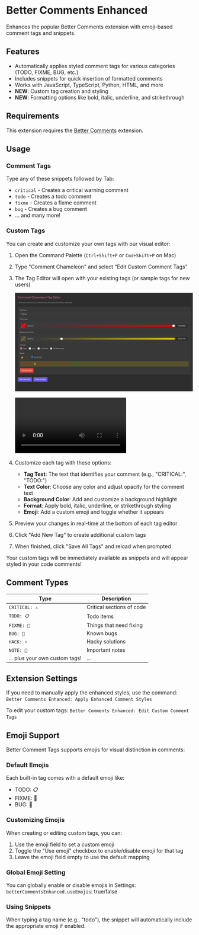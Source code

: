 # Better Comments Enhanced

Enhances the popular Better Comments extension with emoji-based comment tags and snippets.

## Features

- Automatically applies styled comment tags for various categories (TODO, FIXME, BUG, etc.)
- Includes snippets for quick insertion of formatted comments
- Works with JavaScript, TypeScript, Python, HTML, and more
- **NEW**: Custom tag creation and styling
- **NEW**: Formatting options like bold, italic, underline, and strikethrough

## Requirements

This extension requires the [Better Comments](https://marketplace.visualstudio.com/items?itemName=aaron-bond.better-comments) extension.

## Usage

### Comment Tags

Type any of these snippets followed by Tab:

- `critical` - Creates a critical warning comment
- `todo` - Creates a todo comment
- `fixme` - Creates a fixme comment
- `bug` - Creates a bug comment
- ... and many more!

### Custom Tags

You can create and customize your own tags with our visual editor:

1. Open the Command Palette (`Ctrl+Shift+P` or `Cmd+Shift+P` on Mac)
2. Type "Comment Chameleon" and select "Edit Custom Comment Tags"
3. The Tag Editor will open with your existing tags (or sample tags for new users)

   ![Comment Chameleon Tag Editor](images/Comment-Chameleon-screenshot.png)

   ![▶️ Watch video: How to use the Tag Editor](media/Comment-Chameleon-demo.mp4)

4. Customize each tag with these options:

   - **Tag Text**: The text that identifies your comment (e.g., "CRITICAL:", "TODO:")
   - **Text Color**: Choose any color and adjust opacity for the comment text
   - **Background Color**: Add and customize a background highlight
   - **Format**: Apply bold, italic, underline, or strikethrough styling
   - **Emoji**: Add a custom emoji and toggle whether it appears

5. Preview your changes in real-time at the bottom of each tag editor
6. Click "Add New Tag" to create additional custom tags
7. When finished, click "Save All Tags" and reload when prompted

Your custom tags will be immediately available as snippets and will appear styled in your code comments!

## Comment Types

| Type                           | Description               |
| ------------------------------ | ------------------------- |
| `CRITICAL: ⚠️`                 | Critical sections of code |
| `TODO: 📋`                     | Todo items                |
| `FIXME: 🔧`                    | Things that need fixing   |
| `BUG: 🐛`                      | Known bugs                |
| `HACK: ⚡`                     | Hacky solutions           |
| `NOTE: 📝`                     | Important notes           |
| ... plus your own custom tags! | ...                       |

## Extension Settings

If you need to manually apply the enhanced styles, use the command:
`Better Comments Enhanced: Apply Enhanced Comment Styles`

To edit your custom tags:
`Better Comments Enhanced: Edit Custom Comment Tags`

## Emoji Support

Better Comment Tags supports emojis for visual distinction in comments:

### Default Emojis

Each built-in tag comes with a default emoji like:

- TODO: 📋
- FIXME: 🔧
- BUG: 🐛

### Customizing Emojis

When creating or editing custom tags, you can:

1. Use the emoji field to set a custom emoji
2. Toggle the "Use emoji" checkbox to enable/disable emoji for that tag
3. Leave the emoji field empty to use the default mapping

### Global Emoji Setting

You can globally enable or disable emojis in Settings:
`betterCommentsEnhanced.useEmojis`: true/false

### Using Snippets

When typing a tag name (e.g., "todo"), the snippet will automatically include the appropriate emoji if enabled.
